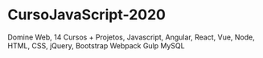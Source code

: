 # CursoJavaScript-2020
Domine Web, 14 Cursos + Projetos, Javascript, Angular, React, Vue, Node, HTML, CSS, jQuery, Bootstrap Webpack Gulp MySQL
